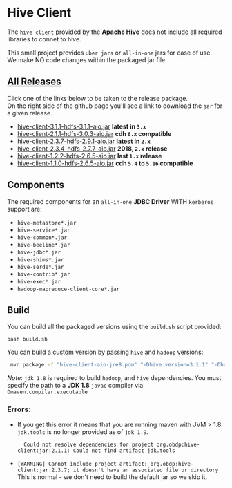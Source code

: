 # Hive Client
The `hive client` provided by the **Apache Hive** does not include all required libraries to connet to hive.

This small project provides `uber jars` or `all-in-one` jars for ease of use.  
We make NO code changes within the packaged jar file.

## [All Releases](https://github.com/OpenBigDataPlatform/hive-jdbc-all-in-one/packages/549596/versions)

 Click one of the links below to be taken to the release package.  
 On the right side of the github page you'll see a link to download the `jar` for a given release.

- [hive-client-3.1.1-hdfs-3.1.1-aio.jar](https://github.com/OpenBigDataPlatform/hive-jdbc-all-in-one/packages/549596?version=hive-client-3.1.1-hdfs-3.1.1-aio)
  **latest in `3.x`**
- [hive-client-2.1.1-hdfs-3.0.3-aio.jar](https://github.com/OpenBigDataPlatform/hive-jdbc-all-in-one/packages/549596?version=hive-client-2.1.1-hdfs-3.0.3-aio)
  **cdh `6.x` compatible**
- [hive-client-2.3.7-hdfs-2.9.1-aio.jar](https://github.com/OpenBigDataPlatform/hive-jdbc-all-in-one/packages/549596?version=hive-client-2.3.7-hdfs-2.9.1-aio) 
  **latest in `2.x`**
- [hive-client-2.3.4-hdfs-2.7.7-aio.jar](https://github.com/OpenBigDataPlatform/hive-jdbc-all-in-one/packages/549596?version=hive-client-2.3.4-hdfs-2.7.7-aio) 
  **2018, `2.x` release**
- [hive-client-1.2.2-hdfs-2.6.5-aio.jar](https://github.com/OpenBigDataPlatform/hive-jdbc-all-in-one/packages/549596?version=hive-client-1.2.2-hdfs-2.6.5-aio)
  **last `1.x` release**
- [hive-client-1.1.0-hdfs-2.6.5-aio.jar](https://github.com/OpenBigDataPlatform/hive-jdbc-all-in-one/packages/549596?version=hive-client-1.1.0-hdfs-2.6.5-aio)
  **cdh `5.4` to `5.16` compatible**

## Components
The required components for an `all-in-one` **JDBC Driver** WITH `kerberos` support are:
- `hive-metastore*.jar`
- `hive-service*.jar`
- `hive-common*.jar`
- `hive-beeline*.jar`
- `hive-jdbc*.jar`
- `hive-shims*.jar`
- `hive-serde*.jar`
- `hive-contrib*.jar`
- `hive-exec*.jar`
- `hadoop-mapreduce-client-core*.jar`


## Build

You can build all the packaged versions using the `build.sh` script provided:
```
bash build.sh
```

You can build a custom version by passing `hive` and `hadoop` versions:
```bash
 mvn package -f "hive-client-aio-jre8.pom" "-Dhive.version=3.1.1" "-Dhadoop.version=3.1.1" "-Dmaven.compiler.executable=/usr/lib/jvm/java-8-openjdk-amd64/bin/javac"
```
*Note:* `jdk 1.8` is required to build `hadoop`, and `hive` dependencies.
You must specify the path to a **JDK 1.8** `javac` compiler via `-Dmaven.compiler.executable`

### Errors:
- If you get this error it means that you are running maven with JVM > 1.8.
  `jdk.tools` is no longer provided as of `jdk 1.9`.

        Could not resolve dependencies for project org.obdp:hive-client:jar:2.1.1: Could not find artifact jdk.tools

- `[WARNING] Cannot include project artifact: org.obdp:hive-client:jar:2.3.7; it doesn't have an associated file or directory`  
  This is normal - we don't need to build the default jar so we skip it.